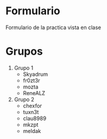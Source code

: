 # Formulario
Formulario de la practica vista en clase

# Grupos

1. Grupo 1
	- Skyadrum
	- fr0zt3r
	- mozta
	- ReneALZ
2. Grupo 2
	- chexfor
	- tuxn3t
	- clau8989
	- mkzpt
	- meldak
